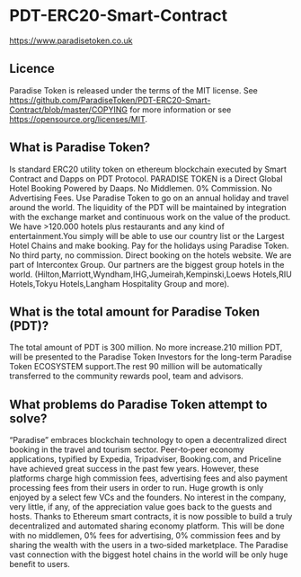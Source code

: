# PDT-ERC20-Smart-Contract

https://www.paradisetoken.co.uk

## Licence

Paradise Token is released under the terms of the MIT license. See https://github.com/ParadiseToken/PDT-ERC20-Smart-Contract/blob/master/COPYING for more information or see https://opensource.org/licenses/MIT.

## What is Paradise Token?

Is standard ERC20 utility token on ethereum blockchain  executed by Smart Contract and Dapps on PDT Protocol.
PARADISE TOKEN is a Direct Global Hotel Booking Powered by Daaps.  No Middlemen. 0% Commission. No Advertising Fees.
Use Paradise Token to go on an annual holiday and travel around the world. The liquidity of the PDT will be maintained by integration with the exchange market and continuous work on the value of the product.
We have >120.000 hotels plus restaurants and any kind of entertainment.You simply will be able to use our country list or the Largest Hotel Chains and make booking. Pay for the  holidays  using Paradise Token. No third party, no commission. Direct booking on the hotels website.
We are part of Intercontex Group. Our partners are the biggest group hotels in the world. (Hilton,Marriott,Wyndham,IHG,Jumeirah,Kempinski,Loews Hotels,RIU Hotels,Tokyu Hotels,Langham Hospitality Group and more).

## What is the total amount for Paradise Token (PDT)?

The total amount of PDT is 300 million. No more increase.210 million PDT, will be presented to the Paradise Token Investors for the long-term Paradise Token ECOSYSTEM support.The rest 90 million will be automatically transferred to the community rewards pool, team and advisors.

## What problems do Paradise Token attempt to solve?

“Paradise” embraces blockchain technology to open a decentralized direct booking in
the travel and tourism sector. Peer‐to‐peer economy applications, typified by
Expedia, Tripadviser, Booking.com, and Priceline have achieved great success
in the past few years. However, these platforms charge high commission fees,
advertising fees and also payment processing fees from their users in order to
run. Huge growth is only enjoyed by a select few VCs and the founders. No
interest in the company, very little, if any, of the appreciation value goes back
to the guests and hosts. Thanks to Ethereum smart contracts, it is now
possible to build a truly decentralized and automated sharing economy
platform. This will be done with no middlemen, 0% fees for advertising, 0%
commission fees and by sharing the wealth with the users in a two‐sided
marketplace. The Paradise vast connection with the biggest hotel chains in the
world will be only huge benefit to users.
